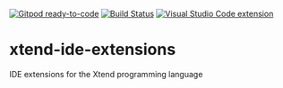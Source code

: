 [![Gitpod ready-to-code](https://img.shields.io/badge/Gitpod-ready--to--code-blue?logo=gitpod)](https://gitpod.io/#https://github.com/kuniss/xtend-ide-extensions) 
[![Build Status](https://travis-ci.com/kuniss/xtend-ide-extensions.svg?branch=master)](https://travis-ci.com/kuniss/xtend-ide-extensions)
[![Visual Studio Code extension](https://vsmarketplacebadge.apphb.com/version/Grammarcraft.xtend-lang.svg)](https://marketplace.visualstudio.com/items?itemName=Grammarcraft.xtend-lang)

# xtend-ide-extensions
IDE extensions for the Xtend programming language
